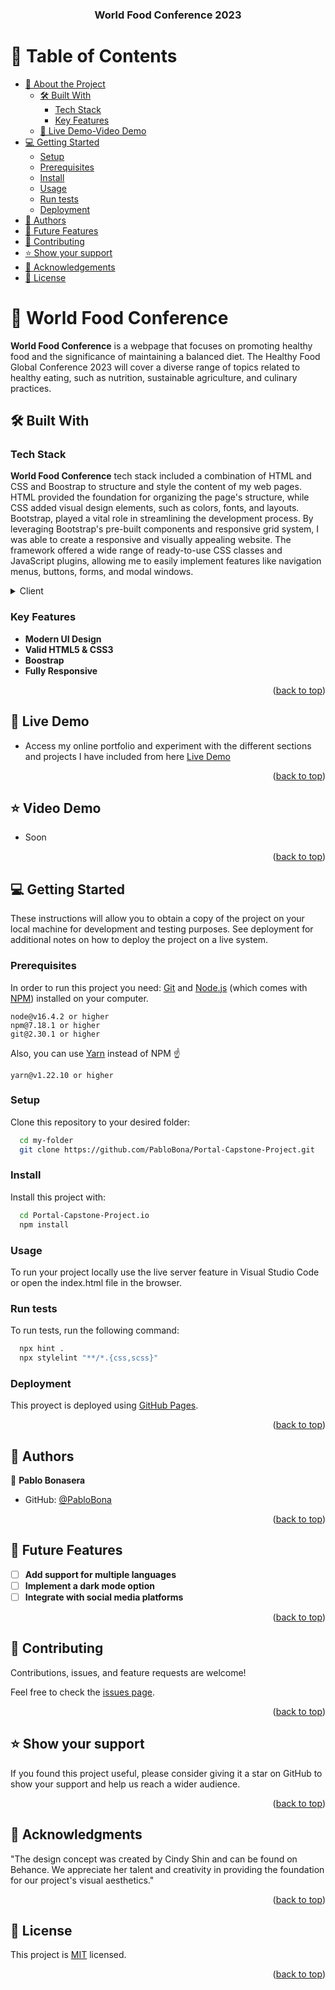 <a name="readme-top"></a>

<div align="center">
  <h3><b>World Food Conference 2023</b></h3>
</div>

# 📗 Table of Contents

- [📖 About the Project](#about-project)
  - [🛠 Built With](#built-with)
    - [Tech Stack](#tech-stack)
    - [Key Features](#key-features)
  - [🚀 Live Demo-Video Demo ](#live-demo)
- [💻 Getting Started](#getting-started)
  - [Setup](#setup)
  - [Prerequisites](#prerequisites)
  - [Install](#install)
  - [Usage](#usage)
  - [Run tests](#run-tests)
  - [Deployment](#deployment)
- [👥 Authors](#authors)
- [🔭 Future Features](#future-features)
- [🤝 Contributing](#contributing)
- [⭐️ Show your support](#support)
- [🙏 Acknowledgements](#acknowledgements)
- [📝 License](#license)

# 📖 **World Food Conference** <a name="about-project"></a>

**World Food Conference** is a webpage that focuses on promoting healthy food and the significance of maintaining a balanced diet.
The Healthy Food Global Conference 2023 will cover a diverse range of topics related to healthy eating, such as nutrition, sustainable agriculture, and culinary practices.

## 🛠 Built With <a name="built-with"></a>

### Tech Stack <a name="tech-stack"></a>

**World Food Conference** tech stack included a combination of HTML and CSS and Boostrap to structure and style the content of my web pages. HTML provided the foundation for organizing the page's structure, while CSS added visual design elements, such as colors, fonts, and layouts.
Bootstrap, played a vital role in streamlining the development process. By leveraging Bootstrap's pre-built components and responsive grid system, I was able to create a responsive and visually appealing website. The framework offered a wide range of ready-to-use CSS classes and JavaScript plugins, allowing me to easily implement features like navigation menus, buttons, forms, and modal windows.

<details>
  <summary>Client</summary>
  <ul>
    <li><a href="https://www.w3schools.com/html/">HTML</a></li>
    <li><a href="https://www.w3schools.com/css/">CSS</a></li>
    <li><a href="https://getbootstrap.com/">Boostrap</a></li>

  </ul>
</details>

### Key Features <a name="key-features"></a>

- **Modern UI Design**
- **Valid HTML5 & CSS3**
- **Boostrap**
- **Fully Responsive**

<p align="right">(<a href="#readme-top">back to top</a>)</p>

## 🚀 Live Demo <a name="live-demo"></a>

- Access my online portfolio and experiment with the different sections and projects I have included from here <a href="https://pablobona.github.io/Portal-Capstone-Project/index.html">Live Demo</a>

<p align="right">(<a href="#readme-top">back to top</a>)</p>

## ⭐️ Video Demo <a name="live-demo"></a>

- Soon

<p align="right">(<a href="#readme-top">back to top</a>)</p>

## 💻 Getting Started <a name="getting-started"></a>

These instructions will allow you to obtain a copy of the project on your local machine for development and testing purposes. See deployment for additional notes on how to deploy the project on a live system.

### Prerequisites

In order to run this project you need: [Git](https://git-scm.com) and [Node.js](https://nodejs.org/en/download/) (which comes with [NPM](http://npmjs.com)) installed on your computer.

```
node@v16.4.2 or higher
npm@7.18.1 or higher
git@2.30.1 or higher
```

Also, you can use [Yarn](https://yarnpkg.com/) instead of NPM ☝️

```
yarn@v1.22.10 or higher
```

### Setup

Clone this repository to your desired folder:

```sh
  cd my-folder
  git clone https://github.com/PabloBona/Portal-Capstone-Project.git
```

### Install

Install this project with:

```sh
  cd Portal-Capstone-Project.io
  npm install
```

### Usage

To run your project locally use the live server feature in Visual Studio Code or open the index.html file in the browser.

### Run tests

To run tests, run the following command:

```sh
  npx hint .
  npx stylelint "**/*.{css,scss}"
```

### Deployment

This proyect is deployed using [GitHub Pages](https://pages.github.com/).

<p align="right">(<a href="#readme-top">back to top</a>)</p>

## 👥 Authors <a name="authors"></a>

👤 **Pablo Bonasera**

- GitHub: [@PabloBona](https://github.com/PabloBona)

<p align="right">(<a href="#readme-top">back to top</a>)</p>

## 🔭 Future Features <a name="future-features"></a>

- [ ] **Add support for multiple languages**
- [ ] **Implement a dark mode option**
- [ ] **Integrate with social media platforms**

<p align="right">(<a href="#readme-top">back to top</a>)</p>

## 🤝 Contributing <a name="contributing"></a>

Contributions, issues, and feature requests are welcome!

Feel free to check the [issues page](https://github.com/PabloBona/PabloBona.github.io/issues).

<p align="right">(<a href="#readme-top">back to top</a>)</p>

## ⭐️ Show your support <a name="support"></a>

If you found this project useful, please consider giving it a star on GitHub to show your support and help us reach a wider audience.

<p align="right">(<a href="#readme-top">back to top</a>)</p>

## 🙏 Acknowledgments <a name="acknowledgements"></a>

"The design concept was created by Cindy Shin and can be found on Behance. We appreciate her talent and creativity in providing the foundation for our project's visual aesthetics."

<p align="right">(<a href="#readme-top">back to top</a>)</p>

## 📝 License <a name="license"></a>

This project is [MIT](./MIT.md) licensed.

<p align="right">(<a href="#readme-top">back to top</a>)</p>
